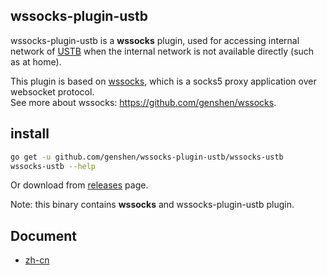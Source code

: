 ## wssocks-plugin-ustb
wssocks-plugin-ustb is a **wssocks** plugin, 
used for accessing internal network of [USTB](http://www.ustb.edu.cn) 
when the internal network is not available directly (such as at home).  

This plugin is based on [wssocks](https://github.com/genshen/wssocks), 
which is a socks5 proxy application over websocket protocol.  
See more about wssocks: https://github.com/genshen/wssocks.

## install
```bash
go get -u github.com/genshen/wssocks-plugin-ustb/wssocks-ustb
wssocks-ustb --help
```

Or download from [releases](https://github.com/genshen/wssocks-plugin-ustb/releases) page.

Note: this binary contains **wssocks** and wssocks-plugin-ustb plugin.

## Document
- [zh-cn](docs/zh-cn/README.md)
